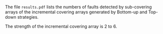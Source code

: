 The file `results.pdf` lists the numbers of faults detected by sub-covering arrays of the incremental covering arrays generated by Bottom-up and Top-down strategies.

The strength of the incremental covering array  is  2  to 6.
